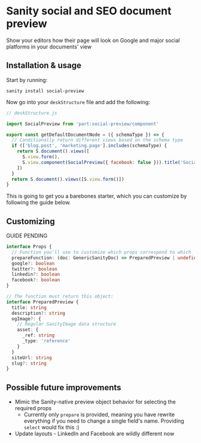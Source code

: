 # Sanity social and SEO document preview

Show your editors how their page will look on Google and major social platforms in your documents' view

## Installation & usage

Start by running:

`sanity install social-preview`

Now go into your `deskStructure` file and add the following:

```js
// deskStructure.js

import SocialPreview from 'part:social-preview/component'

export const getDefaultDocumentNode = ({ schemaType }) => {
  // Conditionally return different views based on the schema type
  if (['blog.post', 'marketing.page'].includes(schemaType) {
    return S.document().views([
      S.view.form(),
      S.view.component(SocialPreview({ facebook: false })).title('Social & SEO'),
    ])
  }
  return S.document().views([S.view.form()])
}
```

This is going to get you a barebones starter, which you can customize by following the guide below.

## Customizing

GUIDE PENDING

```ts
interface Props {
  // Function you'll use to customize which props correspond to which
  prepareFunction: (doc: GenericSanityDoc) => PreparedPreview | undefined
  google?: boolean
  twitter?: boolean
  linkedin?: boolean
  facebook?: boolean
}

// The function must return this object:
interface PreparedPreview {
  title: string
  description?: string
  ogImage?: {
    // Regular SanityImage data structure
    asset: {
      _ref: string
      _type: 'reference'
    }
  }
  siteUrl: string
  slug?: string
}
```

## Possible future improvements

- Mimic the Sanity-native preview object behavior for selecting the required props
  - Currently only `prepare` is provided, meaning you have rewrite everything if you need to change a single field's name. Providing `select` would fix this :)
- Update layouts - LinkedIn and Facebook are wildly different now
